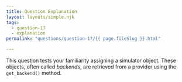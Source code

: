 ```yaml
---
title: Question Explanation
layout: layouts/simple.njk
tags:
  - question-17
  - explanation
permalink: "questions/question-17/{{ page.fileSlug }}.html"

---
```



This question tests your familiarity assigning a simulator object.
These objects, often called *backends*, are retrieved from a provider using the `get_backend()` method.

